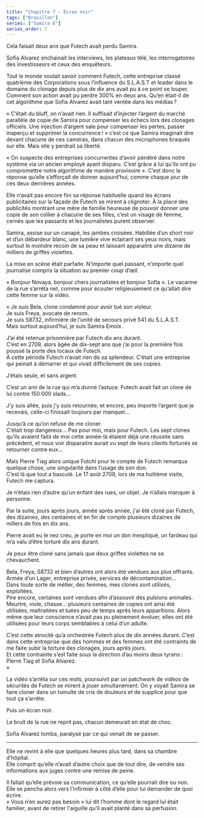 ```yaml
---
title: "Chapitre 7 - Écran noir"
tags: ["Brouillon"]
series: ["Samira E"]
series_order: 7
---
```


Cela faisait deux ans que Futech avait perdu Samira. 

Sofia Alvarez enchainait les interviews, les plateaux télé, les interrogatoires des investisseurs et ceux des enquêteurs.

Tout le monde voulait savoir comment Futech, cette entreprise classé quatrième des Corporations sous l’influence du S.L.A.S.T et leader dans le domaine du clonage depuis plus de dix ans avait pu à ce point se louper. Comment son action avait pu perdre 300% en deux ans. Qu’en était-il de cet algorithme que Sofia Alvarez avait tant ventée dans les médias ?

« C’était du bluff, on n’avait rien. Il suffisait d’injecter l’argent du marché parallèle de copie de Samira pour compenser les échecs lors des clonages officiels. 
Une injection d’argent sale pour compenser les pertes, passer inaperçu et supprimer la concurrence ! » c’est ce que Samira imaginait dire devant chacune de ces caméras, dans chacun des microphones braqués sur elle.
Mais elle y perdrait sa liberté.

« On suspecte des entreprises concurrentes d’avoir pénétré dans notre système via un ancien employé ayant disparu. C’est grâce à lui qu’ils ont pu compromettre notre algorithme de manière provisoire ». C’est donc la réponse qu’elle s’efforçait de donner aujourd’hui, comme chaque jour de ces deux dernières années.

Elle n’avait pas encore fini sa réponse habituelle quand les écrans publicitaires sur la façade de Futech se mirent à clignoter.
À la place des publicités montrant une mère de famille heureuse de pouvoir donner une copie de son collier à chacune de ses filles, c’est un visage de femme, cernés que les passants et les journalistes purent observer.

Samira, assise sur un canapé, les jambes croisées. Habillée d’un short noir et d’un débardeur blanc, une lumière vive éclairant ses yeux noirs, mais surtout le moindre recoin de sa peau et laissant apparaitre une dizaine de milliers de griffes violettes.

La mise en scène était parfaite. N’importe quel passant, n’importe quel journalise compris la situation au premier coup d’œil.

« Bonjour Novaya, bonjour chers journalistes et bonjour Sofia ». Le vacarme de la rue s’arrêta net, comme pour écouter religieusement ce qu’allait dire cette femme sur la vidéo.

«
Je suis Bela, clone condamné pour avoir tué son violeur.\
Je suis Freya, avocate de renom.\
Je suis S8732, infirmière de l’unité de secours privé 541 du S.L.A.S.T.\
Mais surtout aujourd’hui, je suis Samira Emoix.

J’ai été retenue prisonnière par Futech dix ans durant.\
C’est en 2709, alors âgée de dix-sept ans que j’ai pour la première fois poussé la porte des locaux de Futech.\
À cette période Futech n’avait rien de sa splendeur. 
C’était une entreprise qui peinait à démarrer et qui vivait difficilement de ses copies.

J’étais seule, et sans argent.

C’est un ami de la rue qui m’a donné l’astuce. Futech avait fait un clone de lui contre 150 000 slads…

J’y suis allée, puis j’y suis retournée, et encore, peu importe l’argent que je recevais, celle-ci finissait toujours par manquer…

Jusqu’à ce qu’on refuse de me cloner.\
C’était trop dangereux… Pas pour moi, mais pour Futech. 
Les sept clones qu’ils avaient faits de moi cette année-là étaient déjà une réussite sans précédent,
et nous voir disparaitre aurait vu sept de leurs clients fortunés se retourner contre eux…

Mais Pierre Tiag alors unique Futchi pour le compte de Futech remarqua quelque chose, une singularité dans l’usage de son don.\
C’est là que tout a basculé. Le 17 août 2709, lors de ma huitième visite, Futech me captura. 

Je n’étais rien d’autre qu’un enfant des rues, un objet. Je n’allais manquer à personne.

Par la suite, jours après jours, année après année, j'ai été cloné par Futech, des dizaines, des centaines et en fin de compte plusieurs dizaines de millers de fois en dix ans.

Pierre avait eu le nez creu, je porte en moi un don inexpliqué, un fardeau qui m’a valu d’être torturé dix ans durant.

Je peux être cloné sans jamais que deux griffes violettes ne se chevauchent.

Bela, Freya, S8732 et bien d’autres ont alors été vendues aux plus offrants.\
Armée d’un Lager, entreprise privée, services de décontamination… \
Dans toute sorte de métier, des femmes, mes clones sont utilisés, exploitées.\
Pire encore, certaines sont vendues afin d’assouvir des pulsions animales. Meurtre, viole, chasse… plusieurs centaines de copies ont ainsi été utilisées, maltraitées et tuées peu de temps après leurs apparitions. Alors même que leur conscience n’avait pas pu pleinement évoluer, elles ont été utilisées pour leurs corps semblables à celui d’un adulte.

C’est cette atrocité qu’a orchestrée Futech plus de dix années durant.
C’est dans cette entreprise que des hommes et des femmes ont été contraints de me faire subir la torture des clonages, jours après jours.\
Et cette contrainte s’est faite sous la direction d’au moins deux tyrans :\
Pierre Tiag et Sofia Alvarez.  
»

La vidéo s’arrêta sur ces mots, poursuivit par un patchwork de vidéos de sécurités de Futech se mirent à jouer simultanément. On y voyait Samira se faire cloner dans un tumulte de cris de douleurs et de supplice pour que tout ça s’arrête.

Puis un écran noir.

Le bruit de la rue ne reprit pas, chacun demeurait en état de choc.

Sofia Alvarez tomba, paralysé par ce qui venait de se passer.

---

Elle ne revint à elle que quelques heures plus tard, dans sa chambre d’hôpital.\
Elle comprit qu’elle n’avait d’autre choix que de tout dire, de vendre ses informations aux juges contre une remise de peine.

Il fallait qu’elle prévoie sa communication, ce qu’elle pourrait dire ou non.\
Elle se pencha alors vers l’infirmier à côté d’elle pour lui demander de quoi écrire.\
« Vous n’en aurez pas besoin » lui dit l’homme dont le regard lui était familier, avant de retirer l'aiguille qu’il avait planté dans sa perfusion.
